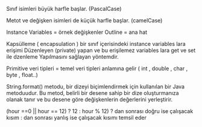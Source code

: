 Sınıf isimleri büyük harfle başlar. (PascalCase)

Metot ve değişken isimleri de küçük harfle başlar. (camelCase)

Instance Variables = örnek değişkenler
Outline = ana hat 

Kapsülleme ( encapsulation ) bir sınıf içerisindeki instance variables lara erişimi 
Düzenleyen (private) yapan ve bu erişilemez variables lara get ve set ile dzenleme
Yapılmasını sağlayan yöntemdir.

Primitive veri tipleri = temel veri tipleri anlamına gelir ( int , double , char , byte , float..) 

String.format() metodu, bir dizeyi biçimlendirmek için kullanılan bir Java metoduudur.
 Bu metod, belirli bir desene sahip bir dize oluşturmanıza olanak tanır ve bu desene göre 
değişkenlerin değerlerini yerleştirir. 

(hour ==0 || hour == 12) ? 12 : hour % 12) ? dan sonrası doğru ise çalışacak kısım : dan sonrası yanlış ise çalışacak kısımı temsil eder

